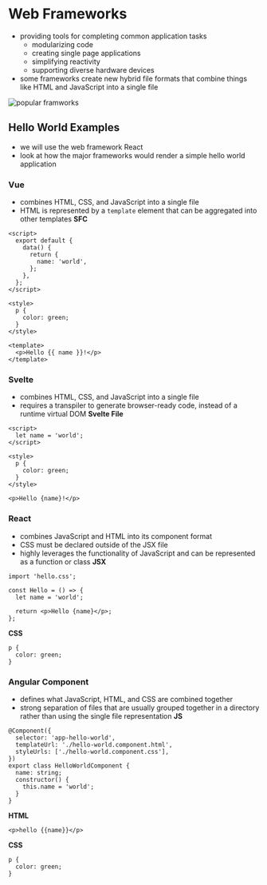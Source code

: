 # Web Frameworks
- providing tools for completing common application tasks
    - modularizing code
    - creating single page applications
    - simplifying reactivity
    - supporting diverse hardware devices
- some frameworks create new hybrid file formats that combine things like HTML and JavaScript into a single file

![popular framworks](https://github.com/webprogramming260/.github/raw/main/profile/webFrameworks/introduction/stateofjs-webframeworks.jpg)

## Hello World Examples
- we will use the web framework React
- look at how the major frameworks would render a simple hello world application

### Vue
- combines HTML, CSS, and JavaScript into a single file
- HTML is represented by a `template` element that can be aggregated into other templates
**SFC**
```
<script>
  export default {
    data() {
      return {
        name: 'world',
      };
    },
  };
</script>

<style>
  p {
    color: green;
  }
</style>

<template>
  <p>Hello {{ name }}!</p>
</template>
```

### Svelte
- combines HTML, CSS, and JavaScript into a single file
- requires a transpiler to generate browser-ready code, instead of a runtime virtual DOM
**Svelte File**
```
<script>
  let name = 'world';
</script>

<style>
  p {
    color: green;
  }
</style>

<p>Hello {name}!</p>
```

### React
- combines JavaScript and HTML into its component format
- CSS must be declared outside of the JSX file
- highly leverages the functionality of JavaScript and can be represented as a function or class
**JSX**
```
import 'hello.css';

const Hello = () => {
  let name = 'world';

  return <p>Hello {name}</p>;
};
```
**CSS**
```
p {
  color: green;
}
```

### Angular Component
- defines what JavaScript, HTML, and CSS are combined together
- strong separation of files that are usually grouped together in a directory rather than using the single file representation
**JS**
```
@Component({
  selector: 'app-hello-world',
  templateUrl: './hello-world.component.html',
  styleUrls: ['./hello-world.component.css'],
})
export class HelloWorldComponent {
  name: string;
  constructor() {
    this.name = 'world';
  }
}
```
**HTML**
```
<p>hello {{name}}</p>
```
**CSS**
```
p {
  color: green;
}
```